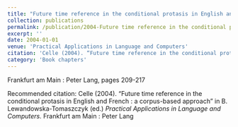 ```yaml
---
title: "Future time reference in the conditional protasis in English and French : a corpus-based approach"
collection: publications
permalink: /publication/2004-Future time reference in the conditional protasis in English and French  a corpus-based approach
excerpt: ''
date: 2004-01-01
venue: 'Practical Applications in Language and Computers'
citation: 'Celle (2004). “Future time reference in the conditional protasis in English and French : a corpus-based approach” in B. Lewandowska-Tomaszczyk (ed.) <i>Practical Applications in Language and Computers.</i> Frankfurt am Main : Peter Lang'
category: 'Book chapters'
---
```

Frankfurt am Main : Peter Lang, pages 209-217

Recommended citation: Celle (2004). “Future time reference in the conditional protasis in English and French : a corpus-based approach” in B. Lewandowska-Tomaszczyk (ed.) <i>Practical Applications in Language and Computers.</i> Frankfurt am Main : Peter Lang